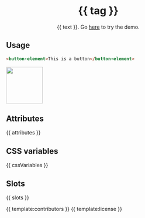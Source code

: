 <h1 align="center">{{ tag }}</h1>
<p align="center">{{ text }}. Go <a href="{{ demo }}">here</a> to try the demo.</p>

## Usage

```html
<button-element>This is a button</button-element>
```

<a href="{{ demo }}" align="center">
  <img src="https://raw.githubusercontent.com/andreasbm/elements/master/screenshots/button/default.png?token=AF-iBX1UJdakDTBesGI7uTzbgKAsxydoks5cgqh5wA%3D%3D" width="100" />
<a/>

## Attributes

{{ attributes }}

## CSS variables

{{ cssVariables }}

## Slots

{{ slots }}

{{ template:contributors }}
{{ template:license }}
